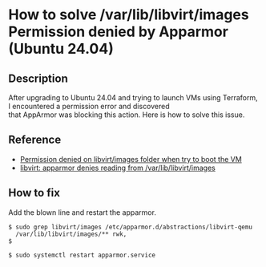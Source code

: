 # How to solve /var/lib/libvirt/images Permission denied by Apparmor (Ubuntu 24.04)

## Description

After upgrading to Ubuntu 24.04 and trying to launch VMs using Terraform, I encountered a permission error and discovered<br> 
that AppArmor was blocking this action. Here is how to solve this issue.

## Reference

- [Permission denied on libvirt/images folder when try to boot the VM](https://ubuntuforums.org/showthread.php?t=2495269&s=5d17de2d49109dbbd677d757ba48312a)
- [libvirt: apparmor denies reading from /var/lib/libvirt/images](https://github.com/coreos/bugs/issues/2083)

## How to fix

Add the blown line and restart the apparmor.
```
$ sudo grep libvirt/images /etc/apparmor.d/abstractions/libvirt-qemu
  /var/lib/libvirt/images/** rwk,
$

$ sudo systemctl restart apparmor.service
```